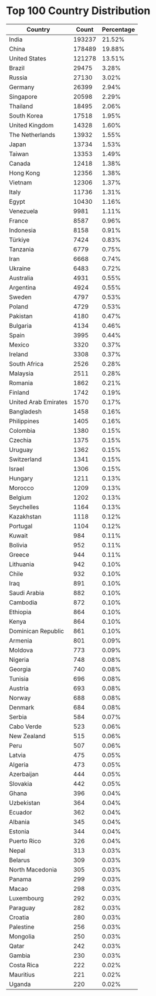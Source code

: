 # Top 100 Country Distribution
| Country | Count | Percentage |
|----|----|----|
| India | 193237 | 21.52% |
| China | 178489 | 19.88% |
| United States | 121278 | 13.51% |
| Brazil | 29475 | 3.28% |
| Russia | 27130 | 3.02% |
| Germany | 26399 | 2.94% |
| Singapore | 20598 | 2.29% |
| Thailand | 18495 | 2.06% |
| South Korea | 17518 | 1.95% |
| United Kingdom | 14328 | 1.60% |
| The Netherlands | 13932 | 1.55% |
| Japan | 13734 | 1.53% |
| Taiwan | 13353 | 1.49% |
| Canada | 12418 | 1.38% |
| Hong Kong | 12356 | 1.38% |
| Vietnam | 12306 | 1.37% |
| Italy | 11736 | 1.31% |
| Egypt | 10430 | 1.16% |
| Venezuela | 9981 | 1.11% |
| France | 8587 | 0.96% |
| Indonesia | 8158 | 0.91% |
| Türkiye | 7424 | 0.83% |
| Tanzania | 6779 | 0.75% |
| Iran | 6668 | 0.74% |
| Ukraine | 6483 | 0.72% |
| Australia | 4931 | 0.55% |
| Argentina | 4924 | 0.55% |
| Sweden | 4797 | 0.53% |
| Poland | 4729 | 0.53% |
| Pakistan | 4180 | 0.47% |
| Bulgaria | 4134 | 0.46% |
| Spain | 3995 | 0.44% |
| Mexico | 3320 | 0.37% |
| Ireland | 3308 | 0.37% |
| South Africa | 2526 | 0.28% |
| Malaysia | 2511 | 0.28% |
| Romania | 1862 | 0.21% |
| Finland | 1742 | 0.19% |
| United Arab Emirates | 1570 | 0.17% |
| Bangladesh | 1458 | 0.16% |
| Philippines | 1405 | 0.16% |
| Colombia | 1380 | 0.15% |
| Czechia | 1375 | 0.15% |
| Uruguay | 1362 | 0.15% |
| Switzerland | 1341 | 0.15% |
| Israel | 1306 | 0.15% |
| Hungary | 1211 | 0.13% |
| Morocco | 1209 | 0.13% |
| Belgium | 1202 | 0.13% |
| Seychelles | 1164 | 0.13% |
| Kazakhstan | 1118 | 0.12% |
| Portugal | 1104 | 0.12% |
| Kuwait | 984 | 0.11% |
| Bolivia | 952 | 0.11% |
| Greece | 944 | 0.11% |
| Lithuania | 942 | 0.10% |
| Chile | 932 | 0.10% |
| Iraq | 891 | 0.10% |
| Saudi Arabia | 882 | 0.10% |
| Cambodia | 872 | 0.10% |
| Ethiopia | 864 | 0.10% |
| Kenya | 864 | 0.10% |
| Dominican Republic | 861 | 0.10% |
| Armenia | 801 | 0.09% |
| Moldova | 773 | 0.09% |
| Nigeria | 748 | 0.08% |
| Georgia | 740 | 0.08% |
| Tunisia | 696 | 0.08% |
| Austria | 693 | 0.08% |
| Norway | 688 | 0.08% |
| Denmark | 684 | 0.08% |
| Serbia | 584 | 0.07% |
| Cabo Verde | 523 | 0.06% |
| New Zealand | 515 | 0.06% |
| Peru | 507 | 0.06% |
| Latvia | 475 | 0.05% |
| Algeria | 473 | 0.05% |
| Azerbaijan | 444 | 0.05% |
| Slovakia | 442 | 0.05% |
| Ghana | 396 | 0.04% |
| Uzbekistan | 364 | 0.04% |
| Ecuador | 362 | 0.04% |
| Albania | 345 | 0.04% |
| Estonia | 344 | 0.04% |
| Puerto Rico | 326 | 0.04% |
| Nepal | 313 | 0.03% |
| Belarus | 309 | 0.03% |
| North Macedonia | 305 | 0.03% |
| Panama | 299 | 0.03% |
| Macao | 298 | 0.03% |
| Luxembourg | 292 | 0.03% |
| Paraguay | 282 | 0.03% |
| Croatia | 280 | 0.03% |
| Palestine | 256 | 0.03% |
| Mongolia | 250 | 0.03% |
| Qatar | 242 | 0.03% |
| Gambia | 230 | 0.03% |
| Costa Rica | 222 | 0.02% |
| Mauritius | 221 | 0.02% |
| Uganda | 220 | 0.02% |
